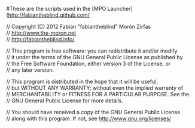 #These are the scripts used in the [MPO Launcher](http://fabiantheblind.github.com/
  
// Copyright (C) 2012 Fabian "fabiantheblind" Morón Zirfas  
// http://www.the-moron.net  
// http://fabiantheblind.info/    
  
// This program is free software: you can redistribute it and/or modify  
// it under the terms of the GNU General Public License as published by  
// the Free Software Foundation, either version 3 of the License, or  
// any later version.  
  
// This program is distributed in the hope that it will be useful,  
// but WITHOUT ANY WARRANTY; without even the implied warranty of  
// MERCHANTABILITY or FITNESS FOR A PARTICULAR PURPOSE.  See the  
// GNU General Public License for more details.  
  
// You should have received a copy of the GNU General Public License  
// along with this program.  If not, see http://www.gnu.org/licenses/  